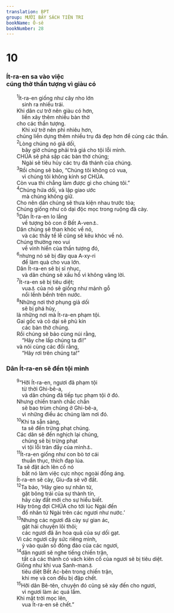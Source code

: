 ```yaml
---
translation: BPT
group: MƯỜI BẢY SÁCH TIÊN TRI
bookName: Ô-sê 
bookNumber: 28
---
```


<div class="title"><h1>10</h1><h3>Ít-ra-en sa vào việc<br/>cúng thờ thần tượng vì giàu có</h3></div>
<span class="verse os_10_1">  <sup>1</sup>Ít-ra-en giống như cây nho lớn<br/>   sinh ra nhiều trái.<br/>  Khi dân cư trở nên giàu có hơn,<br/>   liền xây thêm nhiều bàn thờ<br/>  cho các thần tượng.<br/>   Khi xứ trở nên phì nhiêu hơn,<br/>  chúng liền dựng thêm nhiều trụ đá đẹp hơn để cúng các thần.<br/></span>
<span class="verse os_10_2">  <sup>2</sup>Lòng chúng nó giả dối,<br/>   bây giờ chúng phải trả giá cho tội lỗi mình.<br/>  CHÚA sẽ phá sập các bàn thờ chúng;<br/>   Ngài sẽ tiêu hủy các trụ đá thánh của chúng.<br/></span>
<span class="verse os_10_3">  <sup>3</sup>Rồi chúng sẽ bảo, “Chúng tôi không có vua,<br/>   vì chúng tôi không kính sợ CHÚA.<br/>  Còn vua thì chẳng làm được gì cho chúng tôi.”<br/></span>
<span class="verse os_10_4">  <sup>4</sup>Chúng hứa dối, và lập giao ước<br/>   mà chúng không giữ.<br/>  Cho nên dân chúng sẽ thưa kiện nhau trước tòa;<br/>  Chúng giống như cỏ dại độc mọc trong ruộng đã cày.<br/></span>
<span class="verse os_10_5">  <sup>5</sup>Dân Ít-ra-en lo lắng<br/>   về tượng bò con ở Bết A-ven<a data-toggle="tooltip" data-placement="bottom" title="Từ ngữ nầy nghĩa là “Nhà Gian ác.” Đây là một lối chơi chữ với từ ngữ “Bê-tên” nghĩa là “Nhà của Thượng Đế.” Có một đền thờ ở Bê-tên.">⚓</a>.<br/>  Dân chúng sẽ than khóc về nó,<br/>   và các thầy tế lễ cũng sẽ kêu khóc về nó.<br/>  Chúng thường reo vui<br/>   về vinh hiển của thần tượng đó,<br/></span>
<span class="verse os_10_6">  <sup>6</sup>nhưng nó sẽ bị đày qua A-xy-ri<br/>   để làm quà cho vua lớn.<br/>  Dân Ít-ra-en sẽ bị sỉ nhục,<br/>   và dân chúng sẽ xấu hổ vì không vâng lời.<br/></span>
<span class="verse os_10_7">  <sup>7</sup>Ít-ra-en sẽ bị tiêu diệt;<br/>   vua<a data-toggle="tooltip" data-placement="bottom" title="Hay “thần giả.”">⚓</a> của nó sẽ giống như mảnh gỗ<br/>   nổi lềnh bềnh trên nước.<br/></span>
<span class="verse os_10_8">  <sup>8</sup>Những nơi thờ phụng giả dối<br/>   sẽ bị phá hủy,<br/>  là những nơi mà Ít-ra-en phạm tội.<br/>  Gai gốc và cỏ dại sẽ phủ kín<br/>   các bàn thờ chúng.<br/>  Rồi chúng sẽ bảo cùng núi rằng,<br/>   “Hãy che lấp chúng ta đi!”<br/>  và nói cùng các đồi rằng,<br/>   “Hãy rơi trên chúng ta!”<br/></span>
<div class="title"><h3>Dân Ít-ra-en sẽ đền tội mình</h3></div>
<span class="verse os_10_9">  <sup>9</sup>“Hỡi Ít-ra-en, ngươi đã phạm tội<br/>   từ thời Ghi-bê-a,<br/>   và dân chúng đã tiếp tục phạm tội ở đó.<br/>  Nhưng chiến tranh chắc chắn<br/>   sẽ bao trùm chúng ở Ghi-bê-a,<br/>   vì những điều ác chúng làm nơi đó.<br/></span>
<span class="verse os_10_10">  <sup>10</sup>Khi ta sẵn sàng,<br/>   ta sẽ đến trừng phạt chúng.<br/>  Các dân sẽ đến nghịch lại chúng,<br/>   chúng sẽ bị trừng phạt<br/>   vì tội lỗi tràn đầy của mình<a data-toggle="tooltip" data-placement="bottom" title="Đây có lẽ ám chỉ sự thờ cúng ở Ghi-bê-a và Bết A-ven.">⚓</a>.<br/></span>
<span class="verse os_10_11">  <sup>11</sup>Ít-ra-en giống như con bò tơ cái<br/>   thuần thục, thích đạp lúa.<br/>  Ta sẽ đặt ách lên cổ nó<br/>   bắt nó làm việc cực nhọc ngoài đồng áng.<br/>  Ít-ra-en sẽ cày, Giu-đa sẽ vỡ đất.<br/></span>
<span class="verse os_10_12">  <sup>12</sup>Ta bảo, ‘Hãy gieo sự nhân từ,<br/>   gặt bông trái của sự thành tín,<br/>   hãy cày đất mới cho sự hiểu biết.<br/>  Hãy trông đợi CHÚA cho tới lúc Ngài đến<br/>   đổ nhân từ Ngài trên các ngươi như nước.’<br/></span>
<span class="verse os_10_13">  <sup>13</sup>Nhưng các ngươi đã cày sự gian ác,<br/>   gặt hái chuyện lôi thôi;<br/>   các ngươi đã ăn hoa quả của sự dối gạt.<br/>  Vì các ngươi cậy sức riêng mình,<br/>   ỷ vào quân số đông đảo của các ngươi,<br/></span>
<span class="verse os_10_14">  <sup>14</sup>dân ngươi sẽ nghe tiếng chiến trận,<br/>   tất cả các thành có vách kiên cố của ngươi sẽ bị tiêu diệt.<br/>  Giống như khi vua Sanh-man<a data-toggle="tooltip" data-placement="bottom" title="Có lẽ là Sanh-ma-na-xe, vua A-xy-ri.">⚓</a><br/>   tiêu diệt Bết Ạc-bên trong chiến trận,<br/>   khi mẹ và con đều bị đập chết.<br/></span>
<span class="verse os_10_15">  <sup>15</sup>Hỡi dân Bê-tên, chuyện đó cũng sẽ xảy đến cho ngươi,<br/>   vì ngươi làm ác quá lắm.<br/>  Khi mặt trời mọc lên,<br/>   vua Ít-ra-en sẽ chết.”<br/></span>
